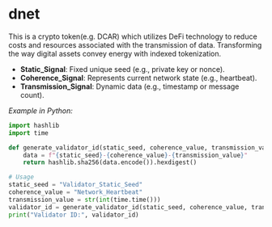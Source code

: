 # dnet
This is a crypto token(e.g. DCAR) which utilizes DeFi technology to reduce costs and resources associated with the transmission of data. Transforming the way digital assets convey energy with indexed tokenization. 

- **Static_Signal**: Fixed unique seed (e.g., private key or nonce).
- **Coherence_Signal**: Represents current network state (e.g., heartbeat).
- **Transmission_Signal**: Dynamic data (e.g., timestamp or message count).

*Example in Python:*

```python
import hashlib
import time

def generate_validator_id(static_seed, coherence_value, transmission_value):
    data = f"{static_seed}-{coherence_value}-{transmission_value}"
    return hashlib.sha256(data.encode()).hexdigest()

# Usage
static_seed = "Validator_Static_Seed"
coherence_value = "Network_Heartbeat"
transmission_value = str(int(time.time()))
validator_id = generate_validator_id(static_seed, coherence_value, transmission_value)
print("Validator ID:", validator_id)
